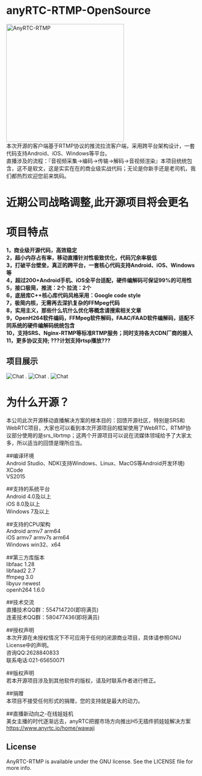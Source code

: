 # anyRTC-RTMP-OpenSource
<img src="http://118.178.143.146/p/4/j7KqCl" width="313" alt="AnyRTC-RTMP" /> </br>
本次开源的客户端基于RTMP协议的推流拉流客户端，采用跨平台架构设计，一套代码支持Android、iOS、Windows等平台。</br>
直播涉及的流程：『音视频采集->编码->传输->解码->音视频渲染』本项目统统包含，这不是软文，这是实实在在的商业级实战代码；无论是你新手还是老司机，我们都热烈欢迎您前来筑码。

# 近期公司战略调整,此开源项目将会更名

# 项目特点
**1，商业级开源代码，高效稳定**</br>
**2，超小内存占有率，移动直播针对性极致优化，代码冗余率极低**</br>
**3，打破平台壁垒，真正的跨平台，一套核心代码支持Android、iOS、Windows等**</br>
**4，超过200+Android手机、iOS全平台适配，硬件编解码可保证99%的可用性**</br>
**5，接口极简，推流：2个   拉流：2个**</br>
**6，底层库C++核心库代码风格采用：Google code style**</br>
**7，极简内核，无需再去深扒复杂的FFMpeg代码**</br>
**8，实用主义，那些什么坑什么优化等概念请搜索相关文章**</br>
**9，OpenH264软件编码，FFMpeg软件解码，FAAC/FAAD软件编解码，适配不同系统的硬件编解码统统包含**</br>
**10，支持SRS、Nginx-RTMP等标准RTMP服务；同时支持各大CDN厂商的接入**</br>
**11，更多协议支持; ???计划支持rtsp播放???**</br>
## 项目展示
![Chat](https://github.com/AnyRTC/AnyRTC-RTMP/blob/master/Pictures/IMG_0779.png)
.
![Chat](https://github.com/AnyRTC/AnyRTC-RTMP/blob/master/Pictures/IMG_0777.png)
.
![Chat](https://github.com/AnyRTC/AnyRTC-RTMP/blob/master/Pictures/IMG_0778.png)

# 为什么开源？
本公司此次开源移动直播解决方案的根本目的：回馈开源社区，特别是SRS和WebRTC项目，大家也可以看到本次开源项目的框架使用了WebRTC，RTMP协议部分使用的是srs_librtmp；这两个开源项目可以说在流媒体领域给予了大家太多，所以适当的回馈是理所应当。

##编译环境</br>
Android Studio、NDK(支持Windows、Linux、MacOS等Android开发环境)</br>
XCode</br>
VS2015</br>

##支持的系统平台</br>
Android 4.0及以上</br>
iOS 8.0及以上</br>
Windows 7及以上</br>

##支持的CPU架构</br>
Android armv7 arm64</br>
iOS armv7 armv7s arm64</br>
Windows win32、x64</br>

##第三方库版本</br>
libfaac		1.28</br>
libfaad2	2.7</br>
ffmpeg		3.0</br>
libyuv		newest</br>
openh264	1.6.0</br>

##技术交流</br>
直播技术QQ群：554714720(即将满员)</br>
连麦技术QQ群：580477436(即将满员)</br>

##授权声明</br>
本次开源在未授权情况下不可应用于任何的闭源商业项目，具体请参照GNU License中的声明。</br>
咨询QQ:2628840833 </br>
联系电话:021-65650071</br>

##版权声明</br>
若本开源项目涉及到其他软件的版权，请及时联系作者进行修正。</br>

##捐赠</br>
本项目不接受任何形式的捐赠，您的支持就是最大的动力。</br>

##直播新动向之-在线娃娃机</br>
美女主播的时代逐渐远去，anyRTC把握市场方向推出H5无插件抓娃娃解决方案</br>
https://www.anyrtc.io/home/wawaji</br>

## License
AnyRTC-RTMP is available under the GNU license. See the LICENSE file for more info.

